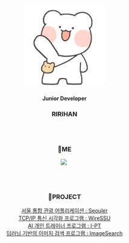 <p align="center">
  <img src="nolzagom1.png"/>
</p>
<h4 align="center">Junior Developer</h4>
<h3 align="center">RIRIHAN</h3>
<br>
<br>
<h3 align="center">💬ME</h2>
<p align="center">
  <a href="https://programmer-ririhan.tistory.com/"><img src="https://img.shields.io/badge/Tech Blog-3766AB?style=flat-square&logo=Blogger&logoColor=white&link=https://programmer-ririhan.tistory.com/"/></a>&nbsp
</p>
<br>
<br>
<h3 align="center">🌱PROJECT</h3>
<p align="center">
  <a href="https://github.com/RIANAEH/Seouler">서울 통합 관광 어플리케이션 : Seouler</a><br>
  <a href="https://github.com/RIANAEH/WireSSU">TCP/IP 통신 시각화 프로그램 : WireSSU</a><br>
  <a href="https://github.com/RIANAEH/I-PT">AI 개인 트레이너 프로그램 : I-PT</a><br>
  <a href="https://github.com/RIANAEH/ImageSearch">딥러닝 기반의 이미지 검색 프로그램 : ImageSearch</a><br>
</p>
<br>
<br>



<!--
**RIANAEH/RIANAEH** is a ✨ _special_ ✨ repository because its `README.md` (this file) appears on your GitHub profile.

Here are some ideas to get you started:

- 🔭 I’m currently working on ...
- 🌱 I’m currently learning ...
- 👯 I’m looking to collaborate on ...
- 🤔 I’m looking for help with ...
- 💬 Ask me about ...
- 📫 How to reach me: ...
- 😄 Pronouns: ...
- ⚡ Fun fact: ...
-->
